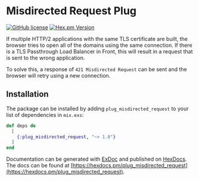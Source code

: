 # Misdirected Request Plug

[![GitHub license](https://img.shields.io/badge/license-MIT-blue.svg)](https://raw.githubusercontent.com/jshmrtn/plug-misdirected-request/master/LICENSE)
[![Hex.pm Version](https://img.shields.io/hexpm/v/plug_misdirected_request.svg?style=flat)](https://hex.pm/packages/plug_misdirected_request)

If multiple HTTP/2 applications with the same TLS certificate are built, the
browser tries to open all of the domains using the same connection. If there is
a TLS Passthrough Load Balancer in Front, this will result in a request that is
sent to the wrong application.

To solve this, a response of `421 Misdirected Request` can be sent and the
browser will retry using a new connection.

## Installation

The package can be installed by adding `plug_misdirected_request` to your list
of dependencies in `mix.exs`:

```elixir
def deps do
  [
    {:plug_misdirected_request, "~> 1.0"}
  ]
end
```

Documentation can be generated with [ExDoc](https://github.com/elixir-lang/ex_doc)
and published on [HexDocs](https://hexdocs.pm). The docs can be found at
[https://hexdocs.pm/plug_misdirected_request](https://hexdocs.pm/plug_misdirected_request).
